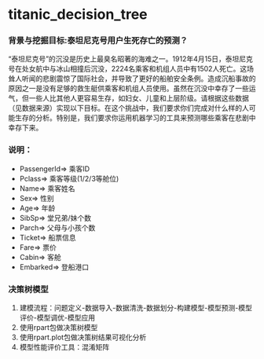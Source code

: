 # titanic_decision_tree

### 背景与挖掘目标:**泰坦尼克号用户生死存亡的预测？**
“泰坦尼克号”的沉没是历史上最臭名昭著的海难之一。1912年4月15日，泰坦尼克号在处女航中与冰山相撞后沉没，2224名乘客和机组人员中有1502人死亡。这场耸人听闻的悲剧震惊了国际社会，并导致了更好的船舶安全条例。造成沉船事故的原因之一是没有足够的救生艇供乘客和机组人员使用。虽然在沉没中幸存了一些运气，但一些人比其他人更容易生存，如妇女、儿童和上层阶级。请根据这些数据（见数据来源）实现以下目标。在这个挑战中，我们要求你们完成对什么样的人可能生存的分析。特别是，我们要求你运用机器学习的工具来预测哪些乘客在悲剧中幸存下来。

### 说明：
- PassengerId=> 乘客ID
- Pclass=> 乘客等级(1/2/3等舱位)
- Name=> 乘客姓名
- Sex=> 性别
- Age=> 年龄
- SibSp=> 堂兄弟/妹个数
- Parch=> 父母与小孩个数
- Ticket=> 船票信息
- Fare=> 票价
- Cabin=> 客舱
- Embarked=> 登船港口


### 决策树模型
1. 建模流程：问题定义-数据导入-数据清洗-数据划分-构建模型-模型预测-模型评价-模型调优-模型应用
2. 使用rpart包做决策树模型
3. 使用rpart.plot包做决策树结果可视化分析
4. 模型性能评价工具：混淆矩阵
